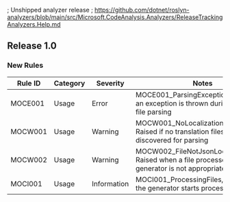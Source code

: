 ﻿; Unshipped analyzer release
; https://github.com/dotnet/roslyn-analyzers/blob/main/src/Microsoft.CodeAnalysis.Analyzers/ReleaseTrackingAnalyzers.Help.md

## Release 1.0

### New Rules

| Rule ID | Category | Severity | Notes                                                                                         |
|---------|----------|----------|-----------------------------------------------------------------------------------------------|
| MOCE001 | Usage | Error | MOCE001_ParsingException, Raised if an exception is thrown during translation file parsing          |
| MOCW001 | Usage | Warning | MOCW001_NoLocalizationFilesDetected, Raised if no translation files are discovered for parsing    |
| MOCW002 | Usage | Warning | MOCW002_FileNotJsonLocalization, Raised when a file processed by the generator is not appropriate |
| MOCI001 | Usage | Information | MOCI001_ProcessingFiles, Raised when the generator starts processing files                    |